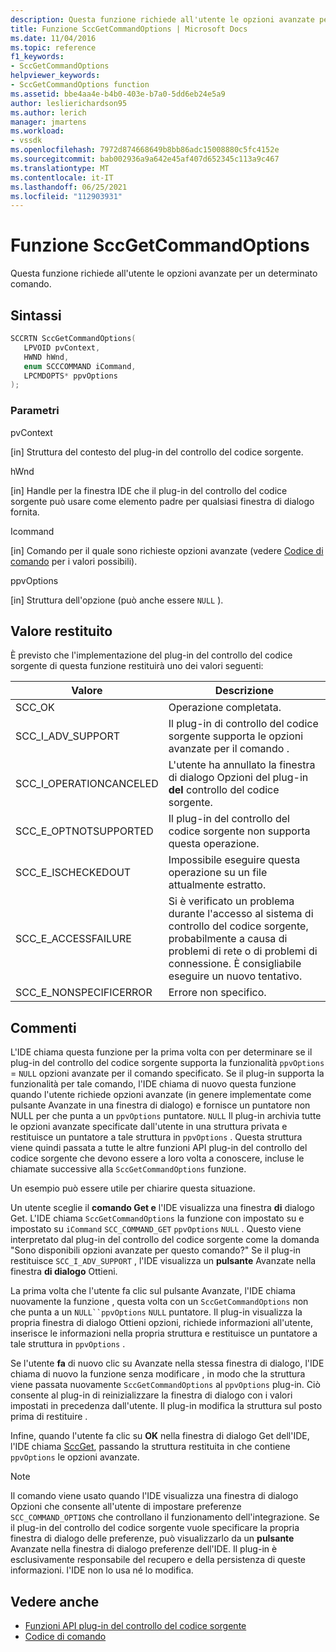 ```yaml
---
description: Questa funzione richiede all'utente le opzioni avanzate per un determinato comando.
title: Funzione SccGetCommandOptions | Microsoft Docs
ms.date: 11/04/2016
ms.topic: reference
f1_keywords:
- SccGetCommandOptions
helpviewer_keywords:
- SccGetCommandOptions function
ms.assetid: bbe4aa4e-b4b0-403e-b7a0-5dd6eb24e5a9
author: leslierichardson95
ms.author: lerich
manager: jmartens
ms.workload:
- vssdk
ms.openlocfilehash: 7972d874668649b8bb86adc15008880c5fc4152e
ms.sourcegitcommit: bab002936a9a642e45af407d652345c113a9c467
ms.translationtype: MT
ms.contentlocale: it-IT
ms.lasthandoff: 06/25/2021
ms.locfileid: "112903931"
---
```

# <a name="sccgetcommandoptions-function"></a>Funzione SccGetCommandOptions
Questa funzione richiede all'utente le opzioni avanzate per un determinato comando.

## <a name="syntax"></a>Sintassi

```cpp
SCCRTN SccGetCommandOptions(
   LPVOID pvContext,
   HWND hWnd,
   enum SCCCOMMAND iCommand,
   LPCMDOPTS* ppvOptions
);
```

### <a name="parameters"></a>Parametri
 pvContext

[in] Struttura del contesto del plug-in del controllo del codice sorgente.

 hWnd

[in] Handle per la finestra IDE che il plug-in del controllo del codice sorgente può usare come elemento padre per qualsiasi finestra di dialogo fornita.

 Icommand

[in] Comando per il quale sono richieste opzioni avanzate (vedere [Codice di comando](../extensibility/command-code-enumerator.md) per i valori possibili).

 ppvOptions

[in] Struttura dell'opzione (può anche essere `NULL` ).

## <a name="return-value"></a>Valore restituito
 È previsto che l'implementazione del plug-in del controllo del codice sorgente di questa funzione restituirà uno dei valori seguenti:

|Valore|Descrizione|
|-----------|-----------------|
|SCC_OK|Operazione completata.|
|SCC_I_ADV_SUPPORT|Il plug-in di controllo del codice sorgente supporta le opzioni avanzate per il comando .|
|SCC_I_OPERATIONCANCELED|L'utente ha annullato la finestra di dialogo Opzioni del plug-in **del** controllo del codice sorgente.|
|SCC_E_OPTNOTSUPPORTED|Il plug-in del controllo del codice sorgente non supporta questa operazione.|
|SCC_E_ISCHECKEDOUT|Impossibile eseguire questa operazione su un file attualmente estratto.|
|SCC_E_ACCESSFAILURE|Si è verificato un problema durante l'accesso al sistema di controllo del codice sorgente, probabilmente a causa di problemi di rete o di problemi di connessione. È consigliabile eseguire un nuovo tentativo.|
|SCC_E_NONSPECIFICERROR|Errore non specifico.|

## <a name="remarks"></a>Commenti
 L'IDE chiama questa funzione per la prima volta con per determinare se il plug-in del controllo del codice sorgente supporta la funzionalità `ppvOptions` = `NULL` opzioni avanzate per il comando specificato. Se il plug-in supporta la funzionalità per tale comando, l'IDE chiama di nuovo  questa funzione quando l'utente richiede opzioni avanzate (in genere implementate come pulsante Avanzate in una finestra di dialogo) e fornisce un puntatore non NULL per che punta a un `ppvOptions` puntatore. `NULL` Il plug-in archivia tutte le opzioni avanzate specificate dall'utente in una struttura privata e restituisce un puntatore a tale struttura in `ppvOptions` . Questa struttura viene quindi passata a tutte le altre funzioni API plug-in del controllo del codice sorgente che devono essere a loro volta a conoscere, incluse le chiamate successive alla `SccGetCommandOptions` funzione.

 Un esempio può essere utile per chiarire questa situazione.

 Un utente sceglie il **comando Get e** l'IDE visualizza una finestra **di** dialogo Get. L'IDE chiama `SccGetCommandOptions` la funzione con impostato su e impostato su `iCommand` `SCC_COMMAND_GET` `ppvOptions` `NULL` . Questo viene interpretato dal plug-in del controllo del codice sorgente come la domanda "Sono disponibili opzioni avanzate per questo comando?" Se il plug-in restituisce `SCC_I_ADV_SUPPORT` , l'IDE visualizza un **pulsante** Avanzate nella finestra **di dialogo** Ottieni.

 La prima volta che  l'utente fa clic sul pulsante Avanzate, l'IDE chiama nuovamente la funzione , questa volta con un `SccGetCommandOptions` non che punta a un `NULL``ppvOptions` `NULL` puntatore. Il plug-in visualizza  la propria finestra di dialogo Ottieni opzioni, richiede informazioni all'utente, inserisce le informazioni nella propria struttura e restituisce un puntatore a tale struttura in `ppvOptions` .

 Se l'utente **fa** di nuovo clic su Avanzate nella stessa finestra di dialogo, l'IDE chiama di nuovo la funzione senza modificare , in modo che la struttura viene passata nuovamente `SccGetCommandOptions` al `ppvOptions` plug-in. Ciò consente al plug-in di reinizializzare la finestra di dialogo con i valori impostati in precedenza dall'utente. Il plug-in modifica la struttura sul posto prima di restituire .

 Infine, quando l'utente fa clic  su **OK** nella finestra di dialogo Get dell'IDE, l'IDE chiama [SccGet](../extensibility/sccget-function.md), passando la struttura restituita in che contiene `ppvOptions` le opzioni avanzate.

> [!NOTE]
> Il comando viene usato quando l'IDE visualizza una finestra di dialogo Opzioni che consente all'utente di impostare preferenze `SCC_COMMAND_OPTIONS` che controllano il funzionamento dell'integrazione.  Se il plug-in del controllo del codice sorgente vuole specificare la propria finestra di dialogo delle preferenze, può visualizzarlo da un **pulsante** Avanzate nella finestra di dialogo preferenze dell'IDE. Il plug-in è esclusivamente responsabile del recupero e della persistenza di queste informazioni. l'IDE non lo usa né lo modifica.

## <a name="see-also"></a>Vedere anche
- [Funzioni API plug-in del controllo del codice sorgente](../extensibility/source-control-plug-in-api-functions.md)
- [Codice di comando](../extensibility/command-code-enumerator.md)
